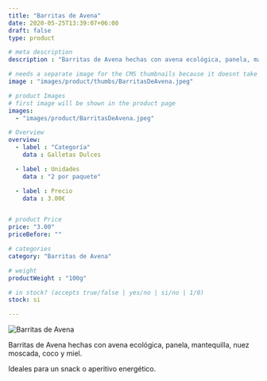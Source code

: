 ```yaml
---
title: "Barritas de Avena"
date: 2020-05-25T13:39:07+06:00
draft: false
type: product

# meta description
description : "Barritas de Avena hechas con avena ecológica, panela, mantequilla, nuez moscada, coco y miel."

# needs a separate image for the CMS thumbnails because it doesnt take arrays (slideshow images)
image : "images/product/thumbs/BarritasDeAvena.jpeg"

# product Images
# first image will be shown in the product page
images:
  - "images/product/BarritasDeAvena.jpeg"

# Overview
overview:
  - label : "Categoría"
    data : Galletas Dulces

  - label : Unidades
    data : "2 por paquete"

  - label : Precio
    data : 3.00€


# product Price
price: "3.00"
priceBefore: ""

# categories
category: "Barritas de Avena"

# weight
productWeight : "100g"

# in stock? (accepts true/false | yes/no | si/no | 1/0)
stock: si

---
```

![Barritas de Avena](/images/product/BarritasDeAvena.jpeg "Barritas de Avena")

Barritas de Avena hechas con avena ecológica, panela, mantequilla, nuez moscada, coco y miel.

Ideales para un snack o aperitivo energético.
